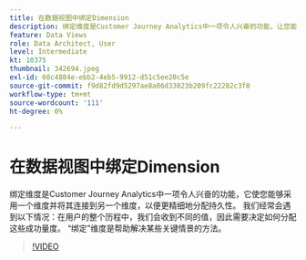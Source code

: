 ```yaml
---
title: 在数据视图中绑定Dimension
description: 绑定维度是Customer Journey Analytics中一项令人兴奋的功能，让您能够采用一个维度并将其连接到另一个维度……（描述应介于60到160个字符之间）
feature: Data Views
role: Data Architect, User
level: Intermediate
kt: 10375
thumbnail: 342694.jpeg
exl-id: 60c4884e-ebb2-4eb5-9912-d51c5ee20c5e
source-git-commit: f9d82fd9d5297ae8a06d33023b209fc22282c3f0
workflow-type: tm+mt
source-wordcount: '111'
ht-degree: 0%

---
```


# 在数据视图中绑定Dimension

绑定维度是Customer Journey Analytics中一项令人兴奋的功能，它使您能够采用一个维度并将其连接到另一个维度，以便更精细地分配持久性。 我们经常会遇到以下情况：在用户的整个历程中，我们会收到不同的值，因此需要决定如何分配这些成功量度。 “绑定”维度是帮助解决某些关键情景的方法。

>[!VIDEO](https://video.tv.adobe.com/v/342694/?quality=12&learn=on)
